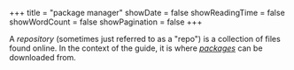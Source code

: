 +++
title = "package manager"
showDate = false
showReadingTime = false
showWordCount = false
showPagination = false
+++

A _repository_ (sometimes just referred to as a "repo") is a collection of files found online. In the context of the guide, it is where [_packages_](/arch-install-guide/glossary/package-manager) can be downloaded from.